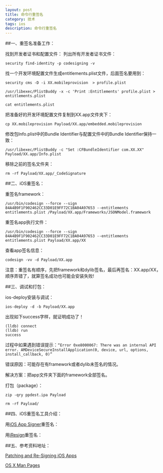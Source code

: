 ```yaml
---
layout: post
title: 命令行重签名
category: 技术
tags: ios
description: 命令行重签名
--- 
```


##一、重签名准备工作：

找到开发者证书和配置文件：
列出所有开发者证书文件：


	security find-identity -p codesigning -v



找一个开发环境配置文件生成entitlements.plist文件，后面签名要用到：

	security cms -D -i XX.mobileprovision  > profile.plist
	
	/usr/libexec/PlistBuddy -x -c 'Print :Entitlements' profile.plist > entitlements.plist
	
	cat entitlements.plist

把准备好的开发环境配置文件复制到XX.app文件夹下：

	cp XX.mobileprovision Payload/XX.app/embedded.mobileprovision

修改包Info.plist中的Bundle Identifier与配置文件中的Bundle Identifier保持一致：

	/usr/libexec/PlistBuddy -c "Set :CFBundleIdentifier com.XX.XX" Payload/XX.app/Info.plist


移除之前的签名文件夹：

	rm -rf Payload/XX.app/_CodeSignature

##二、iOS重签名：

重签名framework：

	
	/usr/bin/codesign --force --sign 84A4B9F1F902462CC33D01E9FF72C1BA04A97653 --entitlements entitlements.plist /Payload/XX.app/Frameworks/JSONModel.framework

重签名app执行文件：

	/usr/bin/codesign --force --sign 84A4B9F1F902462CC33D01E9FF72C1BA04A97653 --entitlements entitlements.plist Payload/XX.app/XX

查看app签名信息：

	codesign -vv -d Payload/XX.app

注意：重签名有顺序，先把framework和dylib签名，最后再签名：XX.app/XX，顺序弄错了，就算签名成功也可能会安装失败!

##三、调试和打包：

ios-deploy安装与调试：

	ios-deploy -d -b Payload/XX.app

出现如下success字样，就证明成功了！

	(lldb) connect
	(lldb) run
	success
	
过程中如果遇到错误提示：`“Error 0xe8000067: There was an internal API error. AMDeviceSecureInstallApplication(0, device, url, options, install_callback, 0)”`

错误原因：可能存在有framework或者dylib未签名的情况。

解决方案：把app文件夹下面的framework全部签名。

打包（package）：
	
	zip -qry ppdest.ipa Payload
	
	rm -rf Payload/

##四、iOS重签名工具介绍：

用[iOS App Signer](https://github.com/DanTheMan827/ios-app-signer)重签名：

用[iResign](https://github.com/maciekish/iReSign)重签名：


##五、参考资料地址：

[Patching and Re-Signing iOS Apps](http://www.vantagepoint.sg/blog/85-patching-and-re-signing-ios-apps)

[OS X Man Pages](https://developer.apple.com/legacy/library/documentation/Darwin/Reference/ManPages/man1/codesign.1.html)
